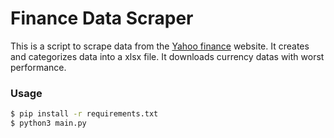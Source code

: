 # Finance Data Scraper

This is a script to scrape data from the [Yahoo finance](https://finance.yahoo.com/) website.
It creates and categorizes data into a xlsx file.
It downloads currency datas with worst performance.

### Usage

```bash
$ pip install -r requirements.txt
$ python3 main.py 
```


